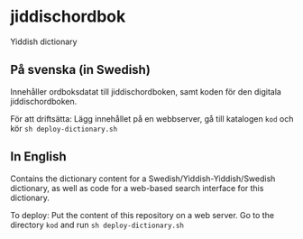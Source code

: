 # jiddischordbok
Yiddish dictionary

## På svenska (in Swedish)
Innehåller ordboksdatat till jiddischordboken, samt koden för den digitala jiddischordboken.

För att driftsätta: Lägg innehållet på en webbserver, gå till katalogen `kod` och kör `sh deploy-dictionary.sh`

## In English
Contains the dictionary content for a Swedish/Yiddish-Yiddish/Swedish dictionary, as well as code for a web-based search interface for this dictionary.

To deploy: Put the content of this repository on a web server. Go to the directory `kod` and run `sh deploy-dictionary.sh`

